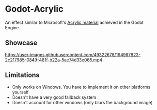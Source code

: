 # Godot-Acrylic
An effect similar to Microsoft's [Acrylic material](https://docs.microsoft.com/en-us/windows/apps/design/style/acrylic) achieved in the Godot Engine.

## Showcase

https://user-images.githubusercontent.com/49322676/164967823-2c217985-0849-481f-b22a-5ae74d33e065.mp4

## Limitations

* Only works on Windows. You have to implement it on other platforms yourself
* Doesn't have a very good fallback system
* Doesn't account for other windows (only blurs the background image)
